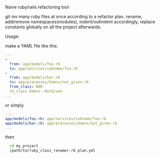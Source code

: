 Naive ruby/rails refactoring tool

git mv many ruby files at once according to a refactor plan.
rename, add/remove namespaces(modules), indent/outindent accordingly,
replace constants globally on all the project afterwards.

Usage:

make a YAML file like this:

```yaml
---
-
  from: app/models/foo.rb
  to: app/services/subname/foo.rb
-
  from: app/models/bar.rb
  to: app/processes/damns/not_given.rb
  from_class: BAR
  to_class Damns::NotGiven
...
```

or simply
```yaml
---
app/models/foo.rb: app/services/subname/foo.rb
app/models/bar.rb: app/processes/damns/not_given.rb
...
```

then

```bash
  cd my_project
  /path/to/ruby_class_renamer.rb plan.yml
```
